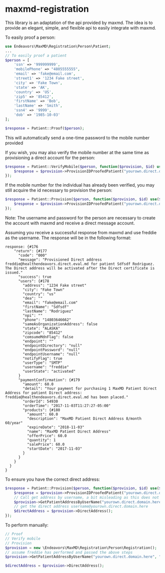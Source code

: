 # maxmd-registration
This library is an adaptation of the api provided by maxmd. The idea is to provide an elegant, simple, and flexible api to easily integrate with maxmd.

To easily proof a person:

```php
use Endeavors\MaxMD\Registration\Person\Patient;
...
// To easily proof a patient
$person = [
    'ssn' => '999999999',
    'mobilePhone' => "4805555555",
    'email' => 'fake@email.com',
    'street1' => '1234 Fake street',
    'city' => 'Fake Town',
    'state' => 'AK',
    'country' => 'US',
    'zip5' => '85412',
    'firstName' => 'Bob',
    'lastName' => 'Smith',
    'ssn4' => '9999',
    'dob' => '1985-10-03'
];

$response = Patient::Proof($person);
```
This will automatically send a one-time password to the mobile number provided


If you wish, you may also verify the mobile number at the same time as provisioning a direct account for the person:

```php
$response = Patient::VerifyMobile($person, function($provision, $id) use($username, $password) {
    $response = $provision->ProvisionIDProofedPatient("yourown.direct.domain.here", ['idpId' => $id], $username, $password);
});
```

If the mobile number for the individual has already been verified, you may still acquire the id necessary to provision the person:

```php
$response = Patient::Provision($person, function($provision, $id) use($username, $password) {
    $response = $provision->ProvisionIDProofedPatient("yourown.direct.domain.here", ['idpId' => $id], $username, $password);
});
```

Note: The username and password for the person are necessary to create the account with maxmd and receive a direct message account.

Assuming you receive a successful response from maxmd and use freddie as the username. The response will be in the following format:

```
response: {#176
    "return": {#177
      "code": "000"
      "message": "Provisioned Direct address freddie@healthendeavors.direct.eval.md for patient Sdfsdf Rodriguez. The Direct address will be activated after the Direct certificate is issued."
      "success": true
      "users": {#178
        "address": "1234 Fake street"
        "city": "Fake Town"
        "country": "us"
        "dea": ""
        "email": "fake@email.com"
        "firstName": "Sdfsdf"
        "lastName": "Rodriguez"
        "npi": ""
        "phone": "14803646662"
        "sameAsOrganizationAddress": false
        "state": "ALASKA"
        "zipcode": "85412"
        "comsumeMdnFlag": false
        "endpoint": ""
        "endpointDirectory": "null"
        "endpointPassword": "null"
        "endpointUsername": "null"
        "notifyFlag": true
        "userType": "SMTP"
        "username": "freddie"
        "userState": "activated"
      }
      "paymentConfirmation": {#179
        "amount": 60.0
        "detail": "Your payment for purchasing 1 MaxMD Patient Direct Address for patient Direct address: freddie@healthendeavors.direct.eval.md has been placed."
        "orderId": 54930
        "orderTime": "2017-11-03T11:27:27-05:00"
        "products": {#180
          "amount": 60.0
          "description": "MaxMD Patient Direct Address 8/month 60/year"
          "expireDate": "2018-11-03"
          "name": "MaxMD Patient Direct Address"
          "offerPrice": 60.0
          "quantity": 1
          "salePrice": 60.0
          "startDate": "2017-11-03"
        }
      }
    }
  }
}
```

To ensure you have the correct direct address:

```php
$response = Patient::Provision($person, function($provision, $id) use($username, $password) {
    $response = $provision->ProvisionIDProofedPatient("yourown.direct.domain.here", ['idpId' => $id], $username, $password);
    // Call get address by username, a bit misleading as this does not return the direct address
    $provision->GetPatientAddressByUserName("yourown.direct.domain.here", "freddie");
    // get the direct address username@yourown.direct.domain.here
    $directAddress = $provision->DirectAddress();
});
```

To perform manually:

```php
// Proof
// Verify mobile
// Provision
$provision = new \Endeavors\MaxMD\Registration\Person\Registration();
// assume freddie has performed and passed the above steps
$provision->GetPatientAddressByUserName("yourown.direct.domain.here", "freddie");

$directAddress = $provision->DirectAddress();
```
